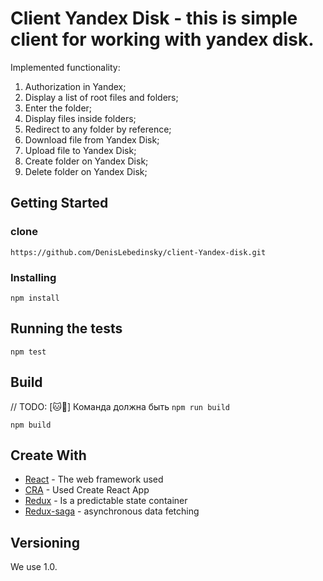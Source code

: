 # Client Yandex Disk - this is simple client for working with yandex disk.

Implemented functionality:

1. Authorization in Yandex;
2. Display a list of root files and folders;
3. Enter the folder;
4. Display files inside folders;
5. Redirect to any folder by reference;
6. Download file from Yandex Disk;
7. Upload file to Yandex Disk;
8. Create folder on Yandex Disk;
9. Delete folder on Yandex Disk;

## Getting Started


### clone

```
https://github.com/DenisLebedinsky/client-Yandex-disk.git
```

### Installing

```
npm install
```


## Running the tests

```
npm test
```

## Build

// TODO: [🐱👀] Команда должна быть `npm run build`   

```
npm build
```

## Create With

* [React](https://reactjs.org/) - The web framework used
* [CRA](https://github.com/facebook/create-react-app) - Used Create React App
* [Redux](https://redux.js.org/) - Is a predictable state container
* [Redux-saga](https://redux-saga.js.org/) - asynchronous data fetching


## Versioning

We use 1.0.



